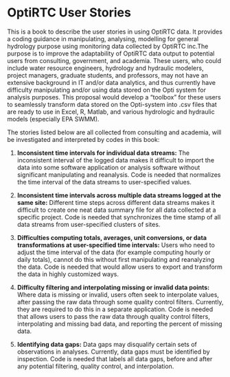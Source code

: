 # OptiRTC User Stories
This is a book to describe the user stories in using OptiRTC data. It provides a coding guidance in manipulating, analysing, modelling for general hydrology purpose using monitoring data collected by OptiRTC inc.The purpose is to improve the adaptability of OptiRTC data output to potential users from consulting, government, and academia. These users, who could include water resource engineers, hydrology and hydraulic modelers, project managers, graduate students, and professors, may not have an extensive background in IT and/or data analytics, and thus currently have difficulty manipulating and/or using data stored on the Opti system for analysis purposes. This proposal would develop a “toolbox” for these users to seamlessly transform data stored on the Opti-system into .csv files that are ready to use in Excel, R, Matlab, and various hydrologic and hydraulic models (especially EPA SWMM).

The stories listed below are all collected from consulting and academia, will be investigated and interpreted by codes in this book: 

1. **Inconsistent time intervals for individual data streams:** The inconsistent interval of the logged data makes it difficult to import the data into some software application or analysis software without significant manipulating and reanalysis. Code is needed that normalizes the time interval of the data streams to user-specified values. 

2. **Inconsistent time intervals across multiple data streams logged at the same site:** Different time steps across different data streams makes it difficult to create one neat data summary file for all data collected at a specific project. Code is needed that synchronizes the time stamp of all data streams from user-specified clusters of sites. 

3. **Difficulties computing totals, averages, unit conversions, or data transformations at user-specified time intervals:** Users who need to adjust the time interval of the data (for example computing hourly or daily totals), cannot do this without first manipulating and reanalyzing the data. Code is needed that would allow users to export and transform the data in highly customized ways. 

4. **Difficulty filtering and interpolating missing or invalid data points:** Where data is missing or invalid, users often seek to interpolate values, after passing the raw data through some quality control filters. Currently, they are required to do this in a separate application. Code is needed that allows users to pass the raw data through quality control filters, interpolating and missing bad data, and reporting the percent of missing data.

5. **Identifying data gaps:** Data gaps may disqualify certain sets of observations in analyses. Currently, data gaps must be identified by inspection. Code is needed that labels all data gaps, before and after any potential filtering, quality control, and interpolation. 


